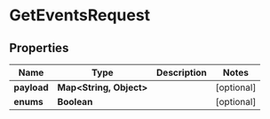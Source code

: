 

# GetEventsRequest


## Properties

| Name | Type | Description | Notes |
|------------ | ------------- | ------------- | -------------|
|**payload** | **Map&lt;String, Object&gt;** |  |  [optional] |
|**enums** | **Boolean** |  |  [optional] |



